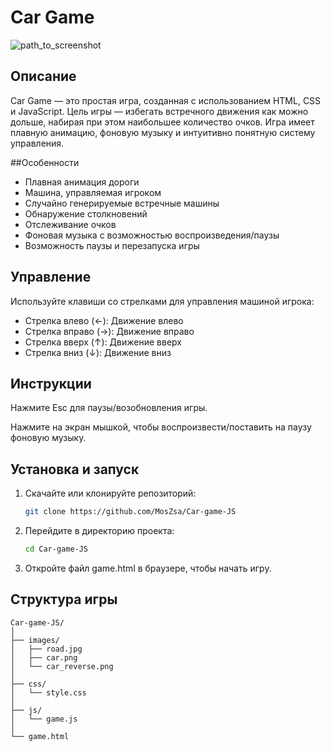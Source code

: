 # Car Game

![path_to_screenshot](https://github.com/MosZsa/game_lab-2-3-/assets/162978908/2fed3215-b7d2-48e4-9a7a-24b9f0c22e03)

## Описание

Car Game — это простая игра, созданная с использованием HTML, CSS и JavaScript. 
Цель игры — избегать встречного движения как можно дольше, набирая при этом наибольшее количество очков. 
Игра имеет плавную анимацию, фоновую музыку и интуитивно понятную систему управления.

##Особенности

- Плавная анимация дороги
- Машина, управляемая игроком
- Случайно генерируемые встречные машины
- Обнаружение столкновений
- Отслеживание очков
- Фоновая музыка с возможностью воспроизведения/паузы
- Возможность паузы и перезапуска игры

## Управление

Используйте клавиши со стрелками для управления машиной игрока:
- Стрелка влево (←): Движение влево
- Стрелка вправо (→): Движение вправо
- Стрелка вверх (↑): Движение вверх
- Стрелка вниз (↓): Движение вниз

## Инструкции

Нажмите Esc для паузы/возобновления игры.

Нажмите на экран мышкой, чтобы воспроизвести/поставить на паузу фоновую музыку.

## Установка и запуск

1. Скачайте или клонируйте репозиторий:
    ```sh
    git clone https://github.com/MosZsa/Сar-game-JS
    ```
2. Перейдите в директорию проекта:
    ```sh
    cd Сar-game-JS
    ```
3. Откройте файл game.html в браузере, чтобы начать игру.

## Структура игры

```plaintext
Сar-game-JS/
│
├── images/                
│   ├── road.jpg           
│   ├── car.png            
│   └── car_reverse.png    
│
├── css/
│   └── style.css          
│
├── js/
│   └── game.js            
│
└── game.html              
